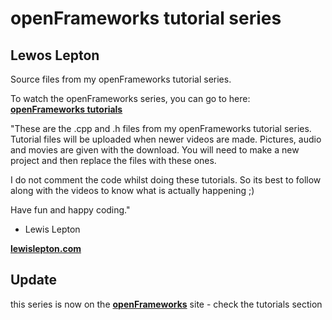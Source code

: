 # openFrameworks tutorial series

## Lewos Lepton

Source files from my openFrameworks tutorial series.

To watch the openFrameworks series, you can go to here: [**openFrameworks tutorials**](https://www.youtube.com/c/lewislepton)

"These are the .cpp and .h files from my openFrameworks tutorial series.
Tutorial files will be uploaded when newer videos are made.
Pictures, audio and movies are given with the download. You will need to make a new project and then replace the files with these ones.


I do not comment the code whilst doing these tutorials. So its best to follow along with the videos to know what is actually happening ;)

Have fun and happy coding."

- Lewis Lepton

[**lewislepton.com**](http://lewislepton.com)

## Update
this series is now on the [**openFrameworks**](http://www.openframeworks.cc/) site - check the tutorials section